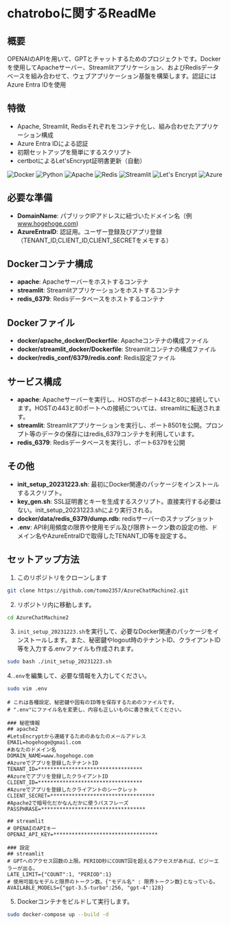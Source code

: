 # chatroboに関するReadMe

## 概要
OPENAIのAPIを用いて、GPTとチャットするためのプロジェクトです。Dockerを使用してApacheサーバー、Streamlitアプリケーション、およびRedisデータベースを組み合わせて、ウェブアプリケーション基盤を構築します。認証にはAzure Entra IDを使用

## 特徴
- Apache, Streamlit, Redisそれぞれをコンテナ化し、組み合わせたアプリケーション構成
- Azure Entra IDによる認証
- 初期セットアップを簡単にするスクリプト
- certbotによるLet'sEncrypt証明書更新（自動）

![Docker](https://img.shields.io/badge/Docker-2496ED?logo=docker&logoColor=white)
![Python](https://img.shields.io/badge/Python-3776AB?logo=python&logoColor=white)
![Apache](https://img.shields.io/badge/Apache-D22128?logo=apache&logoColor=white)
![Redis](https://img.shields.io/badge/Redis-DC382D?logo=redis&logoColor=white)
![Streamlit](https://img.shields.io/badge/Streamlit-FF4B4B?logo=streamlit&logoColor=white)
![Let's Encrypt](https://img.shields.io/badge/Let's%20Encrypt-003A70?logo=letsencrypt&logoColor=white)
![Azure](https://img.shields.io/badge/Azure-007FFF?logo=microsoftazure&logoColor=white)

## 必要な準備
 - **DomainName**: パブリックIPアドレスに紐づいたドメイン名（例 www.hogehoge.com)
 - **AzureEntraID**: 認証用。ユーザー登録及びアプリ登録（TENANT_ID,CLIENT_ID,CLIENT_SECRETをメモする）

## Dockerコンテナ構成
- **apache**: Apacheサーバーをホストするコンテナ
- **streamlit**: Streamlitアプリケーションをホストするコンテナ
- **redis_6379**: Redisデータベースをホストするコンテナ

## Dockerファイル
- **docker/apache_docker/Dockerfile**: Apacheコンテナの構成ファイル
- **docker/streamlit_docker/Dockerfile**: Streamlitコンテナの構成ファイル
- **docker/redis_conf/6379/redis.conf**: Redis設定ファイル

## サービス構成
- **apache**: Apacheサーバーを実行し、HOSTのポート443と80に接続しています。HOSTの443と80ポートへの接続については、streamlitに転送されます。
- **streamlit**: Streamlitアプリケーションを実行し、ポート8501を公開。プロンプト等のデータの保存にはredis_6379コンテナを利用しています。
- **redis_6379**: Redisデータベースを実行し、ポート6379を公開

## その他
- **init_setup_20231223.sh**: 最初にDocker関連のパッケージをインストールするスクリプト。
- **key_gen.sh**: SSL証明書とキーを生成するスクリプト。直接実行する必要はない。init_setup_20231223.shにより実行される。
- **docker/data/redis_6379/dump.rdb**: redisサーバーのスナップショット
- **.env**: API利用頻度の限界や使用モデル及び限界トークン数の設定の他、ドメイン名やAzureEntraIDで取得したTENANT_ID等を設定する。

## セットアップ方法
1. このリポジトリをクローンします
```bash
git clone https://github.com/tomo2357/AzureChatMachine2.git
```

2. リポジトリ内に移動します。
```bash
cd AzureChatMachine2
```

3. `init_setup_20231223.sh`を実行して、必要なDocker関連のパッケージをインストールします。また、秘密鍵やlogout時のテナントID、クライアントID等を入力する.envファイルも作成されます。
```bash
sudo bash ./init_setup_20231223.sh
```

4.`.env`を編集して、必要な情報を入力してください。
```bash
sudo vim .env
```

```.envの中身
# これは各種設定、秘密鍵や固有のID等を保存するためのファイルです。
# ".env"にファイル名を変更し、内容も正しいものに書き換えてください。

### 秘密情報
## apache2
#LetsEncryptから連絡するためのあなたのメールアドレス
EMAIL=hogehoge@gmail.com
#あなたのドメイン名
DOMAIN_NAME=www.hogehoge.com
#Azureでアプリを登録したテナントID
TENANT_ID=**********************************
#Azureでアプリを登録したクライアントID
CLIENT_ID=**********************************
#Azureでアプリを登録したクライアントのシークレット
CLIENT_SECRET=**********************************
#Apache2で暗号化だかなんだかに使うパスフレーズ
PASSPHRASE=**********************************

## streamlit
# OPENAIのAPIキー
OPENAI_API_KEY=**********************************

### 設定
## streamlit
# GPTへのアクセス回数の上限。PERIOD秒にCOUNT回を超えるアクセスがあれば、ビジーエラーが出る。
LATE_LIMIT={"COUNT":1, "PERIOD":1}
# 使用可能なモデルと限界のトークン数。{"モデル名" : 限界トークン数}となっている。
AVAILABLE_MODELS={"gpt-3.5-turbo":256, "gpt-4":128}
```

5. Dockerコンテナをビルドして実行します。
```bash
sudo docker-compose up --build -d
``` 
